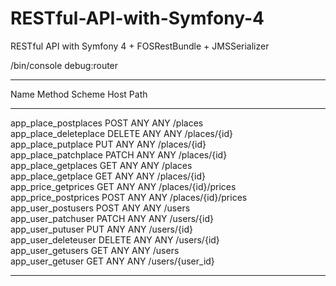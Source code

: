 # RESTful-API-with-Symfony-4
RESTful API with Symfony 4 + FOSRestBundle + JMSSerializer


  /bin/console debug:router
 ----------------------- -------- -------- ------ -------------------------- 
  Name                    Method   Scheme   Host   Path                      
 ----------------------- -------- -------- ------ -------------------------- 
  app_place_postplaces    POST     ANY      ANY    /places                   
  app_place_deleteplace   DELETE   ANY      ANY    /places/{id}              
  app_place_putplace      PUT      ANY      ANY    /places/{id}              
  app_place_patchplace    PATCH    ANY      ANY    /places/{id}              
  app_place_getplaces     GET      ANY      ANY    /places                   
  app_place_getplace      GET      ANY      ANY    /places/{id}              
  app_price_getprices     GET      ANY      ANY    /places/{id}/prices       
  app_price_postprices    POST     ANY      ANY    /places/{id}/prices       
  app_user_postusers      POST     ANY      ANY    /users                    
  app_user_patchuser      PATCH    ANY      ANY    /users/{id}               
  app_user_putuser        PUT      ANY      ANY    /users/{id}               
  app_user_deleteuser     DELETE   ANY      ANY    /users/{id}               
  app_user_getusers       GET      ANY      ANY    /users                    
  app_user_getuser        GET      ANY      ANY    /users/{user_id}          
 ----------------------- -------- -------- ------ -------------------------- 

